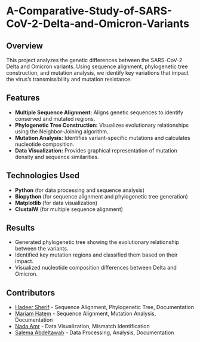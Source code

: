 # A-Comparative-Study-of-SARS-CoV-2-Delta-and-Omicron-Variants

## Overview
This project analyzes the genetic differences between the SARS-CoV-2 Delta and Omicron variants. Using sequence alignment, phylogenetic tree construction, and mutation analysis, we identify key variations that impact the virus’s transmissibility and mutation resistance.

## Features
- **Multiple Sequence Alignment:** Aligns genetic sequences to identify conserved and mutated regions.
- **Phylogenetic Tree Construction:** Visualizes evolutionary relationships using the Neighbor-Joining algorithm.
- **Mutation Analysis:** Identifies variant-specific mutations and calculates nucleotide composition.
- **Data Visualization:** Provides graphical representation of mutation density and sequence similarities.

## Technologies Used
- **Python** (for data processing and sequence analysis)
- **Biopython** (for sequence alignment and phylogenetic tree generation)
- **Matplotlib** (for data visualization)
- **ClustalW** (for multiple sequence alignment)

## Results
- Generated phylogenetic tree showing the evolutionary relationship between the variants.
- Identified key mutation regions and classified them based on their impact.
- Visualized nucleotide composition differences between Delta and Omicron.

## Contributors
- [Hadeer Sherif](https://github.com/hadeer-sherif) - Sequence Alignment, Phylogenetic Tree, Documentation
- [Mariam Hatem](https://github.com/mariam-hatem) - Sequence Alignment, Mutation Analysis, Documentation
- [Nada Amr](https://github.com/nada-amr) - Data Visualization, Mismatch Identification
- [Salema Abdeltawab](https://github.com/salema-abdeltawab) - Data Processing, Analysis, Documentation

